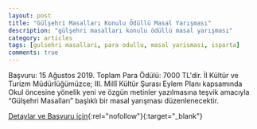 ```yaml
---
layout: post
title: "Gülşehri Masalları Konulu Ödüllü Masal Yarışması"
description: "gülşehri masalları konulu ödüllü masal yarışması"
category: articles
tags: [gulsehri masallari, para odullu, masal yarismasi, isparta]
comments: true
---
```


Başvuru: 15 Ağustos 2019. Toplam Para Ödülü: 7000 TL'dir.
İl Kültür ve Turizm Müdürlüğümüzce; III. Millî Kültür Şurası Eylem Planı kapsamında Okul öncesine yönelik yeni ve özgün metinler yazılmasına teşvik amacıyla “Gülşehri Masalları” başlıklı bir masal yarışması düzenlenecektir.

[Detaylar ve Başvuru için](http://www.ispartakulturturizm.gov.tr/TR-223260/gulsehri-masallari-konulu-odullu-masal-yarismasi.html?utm_source=edebiyatyarismalari.com&utm_medium=affiliate){:rel="nofollow"}{:target="_blank"}